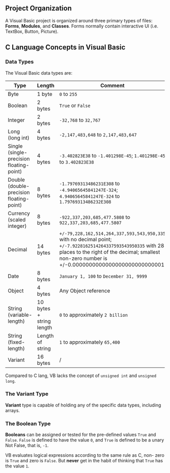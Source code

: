 ## Project Organization

A Visual Basic project is organized around three primary types of files: **Forms**, **Modules**, and **Classes**. Forms normally contain interactive UI (i.e. TextBox, Button, Picture).

## C Language Concepts in Visual Basic

### Data Types

The Visual Basic data types are:

| Type                                     | Length                   | Comment                                                                                                                                                                                                          |
| ---------------------------------------- | ------------------------ | ---------------------------------------------------------------------------------------------------------------------------------------------------------------------------------------------------------------- |
| Byte                                     | 1 byte                   | `0` to `255`                                                                                                                                                                                                     |
| Boolean                                  | 2 bytes                  | `True` or `False`                                                                                                                                                                                                |
| Integer                                  | 2 bytes                  | `-32,768` to `32,767`                                                                                                                                                                                            |
| Long (long int)                          | 4 bytes                  | `-2,147,483,648` to `2,147,483,647`                                                                                                                                                                              |
| Single (single-precision floating-point) | 4 bytes                  | `-3.402823E38` to `-1.401298E-45`; `1.401298E-45` to `3.402823E38`                                                                                                                                               |
| Double (double-precision floating-point) | 8 bytes                  | `-1.79769313486231E308` to `-4.94065645841247E-324`; `4.94065645841247E-324` to `1.79769313486232E308`                                                                                                           |
| Currency (scaled integer)                | 8 bytes                  | `-922,337,203,685,477.5808` to `922,337,203,685,477.5807`                                                                                                                                                        |
| Decimal                                  | 14 bytes                 | `+/-79,228,162,514,264,337,593,543,950,335` with no decimal point; `+/-7.9228162514264337593543950335` with 28 places to the right of the decimal; smallest non-zero number is +/-0.0000000000000000000000000001 |
| Date                                     | 8 bytes                  | `January 1, 100` to `December 31, 9999`                                                                                                                                                                          |
| Object                                   | 4 bytes                  | Any Object reference                                                                                                                                                                                             |
| String (variable-length)                 | 10 bytes + string length | `0` to approximately `2 billion`                                                                                                                                                                                 |
| String (fixed-length)                    | Length of string         | `1` to approximately `65,400`                                                                                                                                                                                    |
| Variant                                  | 16 bytes                 | /                                                                                                                                                                                                                |

Compared to C lang, VB lacks the concept of `unsigned int` and `unsigned long`.

### The Variant Type

**Variant** type is capable of holding any of the specific data types, including arrays.

### The Boolean Type

**Booleans** can be assigned or tested for the pre-defined values `True` and `False`. `False` is defined to have the value `0`, and `True` is defined to be a unary Not False, that is, `-1`.

VB evaluates logical expressions according to the same rule as C, non-
zero is `True` and zero is `False`. But **never** get in the habit of thinking that `True` has the value `1`.


